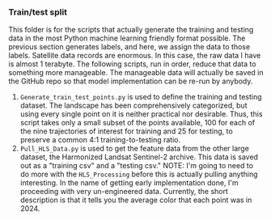 <h3> Train/test split </h3>

This folder is for the scripts that actually generate the training and testing data in the most Python machine learning friendly format possible. The previous section generates labels, and here, we assign the data to those labels. Satellite data records are enormous. In this case, the raw data I have is almost 1 terabyte. The following scripts, run in order, reduce that data to something more manageable. The manageable data will actually be saved in the GitHub repo so that model implementation can be re-run by anybody.

1. `Generate_train_test_points.py` is used to define the training and testing dataset. The landscape has been comprehensively categorized, but using every single point on it is neither practical nor desirable. Thus, this script takes only a small subset of the points available, 100 for each of the nine trajectories of interest for training and 25 for testing, to preserve a common 4:1 training-to-testing ratio.
2. `Pull_HLS_Data.py` is used to get the feature data from the other large dataset, the Harmonized Landsat Sentinel-2 archive. This data is saved out as a "training csv" and a "testing csv." NOTE: I'm going to need to do more with the `HLS_Processing` before this is actually pulling anything interesting. In the name of getting early implementation done, I'm proceeding with very un-engineered data. Currently, the short description is that it tells you the average color that each point was in 2024.